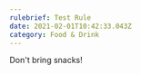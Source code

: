 ```yaml
---
rulebrief: Test Rule
date: 2021-02-01T10:42:33.043Z
category: Food & Drink
---
```


Don't bring snacks!
